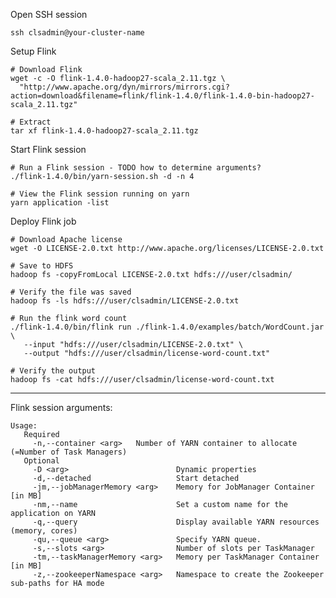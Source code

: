 Open SSH session

    ssh clsadmin@your-cluster-name

Setup Flink

    # Download Flink
    wget -c -O flink-1.4.0-hadoop27-scala_2.11.tgz \
      "http://www.apache.org/dyn/mirrors/mirrors.cgi?action=download&filename=flink/flink-1.4.0/flink-1.4.0-bin-hadoop27-scala_2.11.tgz"

    # Extract
    tar xf flink-1.4.0-hadoop27-scala_2.11.tgz
    
    
Start Flink session

    # Run a Flink session - TODO how to determine arguments?
    ./flink-1.4.0/bin/yarn-session.sh -d -n 4

    # View the Flink session running on yarn
    yarn application -list

Deploy Flink job
 
    # Download Apache license
    wget -O LICENSE-2.0.txt http://www.apache.org/licenses/LICENSE-2.0.txt

    # Save to HDFS
    hadoop fs -copyFromLocal LICENSE-2.0.txt hdfs:///user/clsadmin/

    # Verify the file was saved
    hadoop fs -ls hdfs:///user/clsadmin/LICENSE-2.0.txt

    # Run the flink word count
    ./flink-1.4.0/bin/flink run ./flink-1.4.0/examples/batch/WordCount.jar \
       --input "hdfs:///user/clsadmin/LICENSE-2.0.txt" \
       --output "hdfs:///user/clsadmin/license-word-count.txt"

    # Verify the output
    hadoop fs -cat hdfs:///user/clsadmin/license-word-count.txt

----
Flink session arguments:

```
Usage:
   Required
     -n,--container <arg>   Number of YARN container to allocate (=Number of Task Managers)
   Optional
     -D <arg>                        Dynamic properties
     -d,--detached                   Start detached
     -jm,--jobManagerMemory <arg>    Memory for JobManager Container [in MB]
     -nm,--name                      Set a custom name for the application on YARN
     -q,--query                      Display available YARN resources (memory, cores)
     -qu,--queue <arg>               Specify YARN queue.
     -s,--slots <arg>                Number of slots per TaskManager
     -tm,--taskManagerMemory <arg>   Memory per TaskManager Container [in MB]
     -z,--zookeeperNamespace <arg>   Namespace to create the Zookeeper sub-paths for HA mode
 ```
